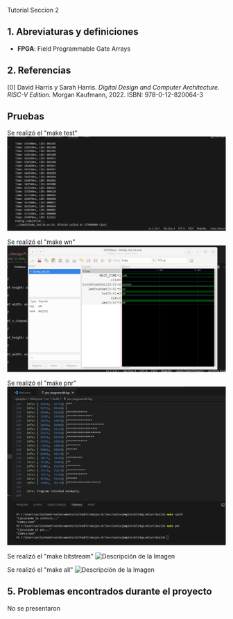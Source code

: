  Tutorial Seccion 2

## 1. Abreviaturas y definiciones
- **FPGA**: Field Programmable Gate Arrays

## 2. Referencias
[0] David Harris y Sarah Harris. *Digital Design and Computer Architecture. RISC-V Edition.* Morgan Kaufmann, 2022. ISBN: 978-0-12-820064-3

## Pruebas
Se realizó el "make test"
![Descripción de la Imagen](Imagenes/test.png)

Se realizó el "make wn"
![Descripción de la Imagen](Imagenes/wn.png)

Se realizó el "make pnr"
![Descripción de la Imagen](Imagenes/pnr.png)


Se realizó el "make bitstream"
![Descripción de la Imagen](Imagenes/bistream.png)

Se realizó el "make all"
![Descripción de la Imagen](Imagenes/all.png)





## 5. Problemas encontrados durante el proyecto
No se presentaron